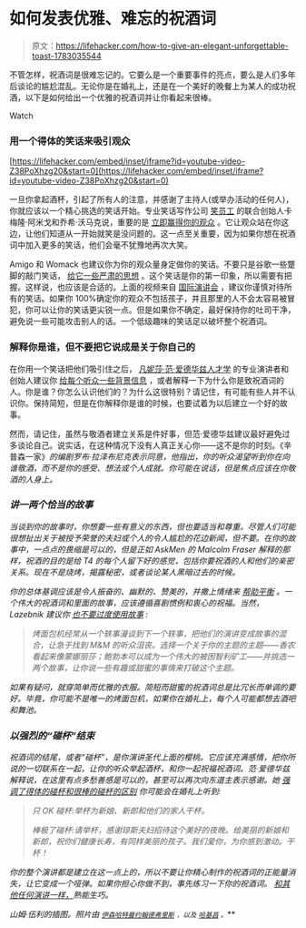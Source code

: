 # 如何发表优雅、难忘的祝酒词

> 原文：<https://lifehacker.com/how-to-give-an-elegant-unforgettable-toast-1783035544>

不管怎样，祝酒词是很难忘记的。它要么是一个重要事件的亮点，要么是人们多年后谈论的尴尬混乱。无论你是在婚礼上，还是在一个美好的晚餐上为某人的成功祝酒，以下是如何给出一个优雅的祝酒词并让你看起来很棒。

Watch

### **用一个得体的笑话来吸引观众**

 [https://lifehacker.com/embed/inset/iframe?id=youtube-video-Z38PoXhzg20&start=0](https://lifehacker.com/embed/inset/iframe?id=youtube-video-Z38PoXhzg20&start=0) 

一旦你拿起酒杯，引起了所有人的注意，并感谢了主持人(或举办活动的任何人)，你就应该以一个精心挑选的笑话开始。专业笑话写作公司 [笑员工](http://www.laughstaff.com/About-Us/) 的联合创始人卡梅隆·阿米戈和乔希·沃马克说，重要的是 [立即赢得你的观众](http://www.dailydot.com/irl/funny-viral-wedding-speech/) 。它让观众站在你这边，让他们知道从一开始就笑是没问题的。这一点至关重要，因为如果你想在祝酒词中加入更多的笑话，他们会毫不犹豫地再次大笑。

Amigo 和 Womack 也建议你为你的观众量身定做你的笑话。不要只是谷歌一些蹩脚的敲门笑话， [给它一些严肃的思想](https://lifehacker.com/five-common-mistakes-people-make-when-telling-jokes-1688286046) 。这个笑话是你的第一印象，所以需要有把握。这样说，也应该是合适的。上面的视频来自 [国际演讲会](https://www.toastmasters.org/Resources/Video-Library/how-to-give-a-toast) ，建议你谨慎对待所有的笑话。如果你 100%确定你的观众不包括孩子，并且那里的人不会太容易被冒犯，你可以让你的笑话更尖锐一点。但是如果你不确定，最好保持你的吐司干净，避免说一些可能攻击别人的话。一个低级趣味的笑话足以破坏整个祝酒词。

### **解释你是谁，但不要把它说成是关于你自己的**

在你用一个笑话把他们吸引住之后， [凡妮莎·范·爱德华兹](http://www.scienceofpeople.com/about/)[人才学](http://www.scienceofpeople.com/) 的专业演讲者和创始人建议你 [给每个听众一些背景信息](http://www.scienceofpeople.com/2015/09/how-to-give-an-awesome-toast/?utm_expid=40598772-21.j3Nb_MziQXaHZ9mVygQvjA.0&utm_referrer=https%3A%2F%2Fwww.google.com%2F) ，或者解释一下为什么你是致祝酒词的人。你是谁？你怎么认识他们的？为什么这很特别？请记住，有可能有些人并不认识你。保持简短，但是在你解释你是谁的时候，也要试着为以后建立一个好的故事。

然而，请记住，虽然与敬酒者建立关系是件好事，但范·爱德华兹建议最好避免过多谈论自己。说实话，在这种情况下没有人真正关心你——这不是你的时刻。《辛普森一家》*的编剧罗布·拉泽布尼克表示同意，他指出，你的听众渴望听到你在向谁敬酒，而不是你的感受、想法或个人成就。你可能在说话，但是焦点应该在你敬酒的人身上。*

### ***讲一两个恰当的故事***

*当谈到你的故事时，你想要一些有意义的东西，但也要适当和尊重。尽管人们可能很想扯出关于被授予荣誉的夫妇或个人的令人尴尬的花边新闻，但不要。在你的故事中，一点点的畏缩是可以的，但是正如 AskMen 的 Malcolm Fraser 解释的那样，祝酒的目的是给 T4 的每个人留下好的感觉，包括你要祝酒的人和他们的亲密关系。现在不是烧烤，揭露秘密，或者谈论某人黑暗过去的时候。* 

*你的总体基调应该是令人振奋的、幽默的、赞美的，并撒上情绪来 [帮助平衡](https://lifehacker.com/learn-to-become-a-phenomenal-storyteller-with-pixars-2-1475920086) 。一个伟大的祝酒词和里面的故事，应该遵循喜剧惯例和衷心的祝福。当然，Lazebnik 建议你 [也不要过度使用故事](http://www.wsj.com/articles/SB10001424052702304527504579167890190636628) :*

> *烤面包机经常从一个轶事漫谈到下一个轶事，把他们的演讲变成故事的混合，让急于找到 M&M 的听众沮丧。选择一个关于你的主题的主题——香农看起来像蒙娜丽莎；鲍勃本可以成为一个伟大的被困智利矿工——并挑选一两个故事，让你说一些有趣或甜蜜的事情来打破这个主题。*

*如果有疑问，就穿简单而优雅的衣服。简短而甜蜜的祝酒词总是比冗长而单调的要好。毕竟，你可能不是唯一的烤面包机，如果你在婚礼上，每个人可能都想去酒吧和舞池。*

### ***以强烈的“碰杯”结束***

*祝酒词的结尾，或者“碰杯”，是你演讲圣代上面的樱桃。它应该充满感情，把你所说的一切联系在一起，让你的听众举起酒杯，和你一起祝福祝酒词。范·爱德华兹解释说，在这里有点多愁善感是可以的，甚至可以再次向东道主表示感谢。她 [强调了得体的碰杯和很棒的碰杯的区别](http://www.scienceofpeople.com/2015/09/how-to-give-an-awesome-toast/?utm_expid=40598772-21.j3Nb_MziQXaHZ9mVygQvjA.0&utm_referrer=https%3A%2F%2Fwww.google.com%2F) 你可能会在婚礼上听到:* 

> *只 OK 碰杯:举杯为新娘、新郎和他们的家人干杯。*
> 
> *棒极了碰杯:请举杯，感谢琼斯夫妇招待这个美好的夜晚。给美丽的新娘和新郎，祝你们健康长寿，有同样美丽的孩子。我们爱你，为你感到激动。干杯！*

*你的整个演讲都是建立在这一点上的，所以不要让你精心制作的祝酒词的正能量消失，让它变成一个哑弹。如果你担心你做不到，事先练习一下你的祝酒词。 [和其他任何演讲一样，](https://lifehacker.com/how-to-calm-your-nerves-before-making-a-terrifying-spee-1677504967)熟能生巧。*

*山姆·伍利的插图。照片由 [<small>*伊森哈特曼*</small>](https://www.flickr.com/photos/threeethan/14288473499/)<small></small>*[<small>*约翰德弗里斯*</small>](https://www.flickr.com/photos/122473347@N06/13788030545/) <small>*，以及*</small> [<small>*哈基昌*</small>](https://www.flickr.com/photos/hakeechang/6615677063/) <small>*。*</small>**